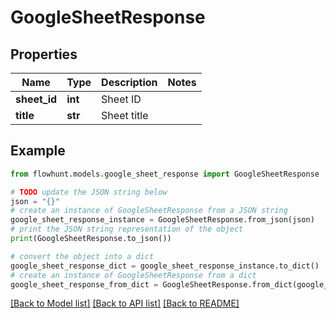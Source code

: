 # GoogleSheetResponse


## Properties

Name | Type | Description | Notes
------------ | ------------- | ------------- | -------------
**sheet_id** | **int** | Sheet ID | 
**title** | **str** | Sheet title | 

## Example

```python
from flowhunt.models.google_sheet_response import GoogleSheetResponse

# TODO update the JSON string below
json = "{}"
# create an instance of GoogleSheetResponse from a JSON string
google_sheet_response_instance = GoogleSheetResponse.from_json(json)
# print the JSON string representation of the object
print(GoogleSheetResponse.to_json())

# convert the object into a dict
google_sheet_response_dict = google_sheet_response_instance.to_dict()
# create an instance of GoogleSheetResponse from a dict
google_sheet_response_from_dict = GoogleSheetResponse.from_dict(google_sheet_response_dict)
```
[[Back to Model list]](../README.md#documentation-for-models) [[Back to API list]](../README.md#documentation-for-api-endpoints) [[Back to README]](../README.md)


